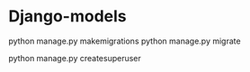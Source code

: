 # Django-models

python manage.py makemigrations
python manage.py migrate

python manage.py createsuperuser

